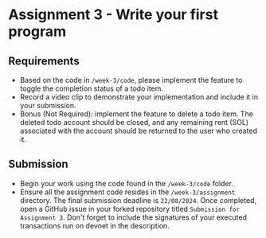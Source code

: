 # Assignment 3 - Write your first program

## Requirements

- Based on the code in `/week-3/code`, please implement the feature to toggle the completion status of a todo item.
- Record a video clip to demonstrate your implementation and include it in your submission.
- Bonus (Not Required): implement the feature to delete a todo item. The deleted todo account should be closed, and any remaining rent (SOL) associated with the account should be returned to the user who created it.

## Submission

- Begin your work using the code found in the `/week-3/code` folder.
- Ensure all the assignment code resides in the `/week-3/assignment` directory. The final submission deadline is `22/08/2024`.
  Once completed, open a GitHub issue in your forked repository titled `Submission for Assignment 3`. Don't forget to include the signatures of your executed transactions run on devnet in the description.
